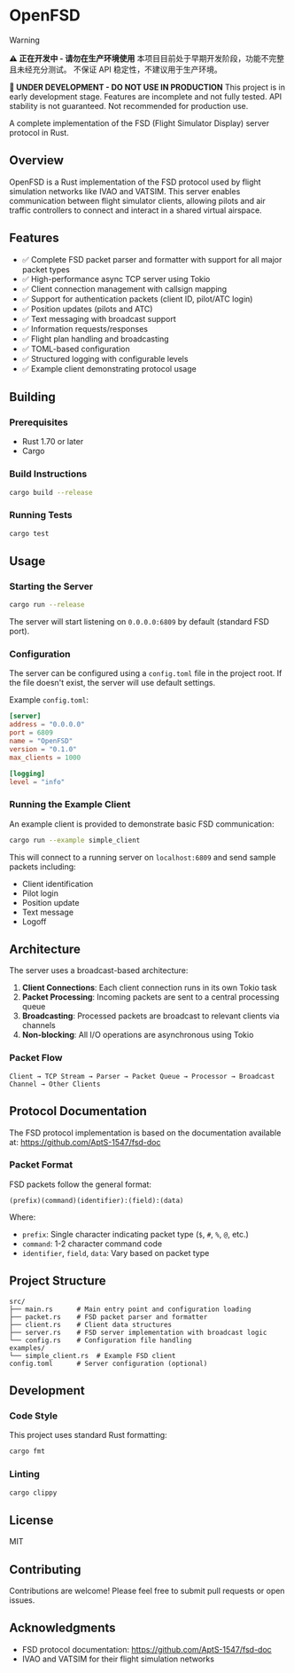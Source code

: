 # OpenFSD

> [!WARNING]
> **⚠️ 正在开发中 - 请勿在生产环境使用**
> 本项目目前处于早期开发阶段，功能不完整且未经充分测试。
> 不保证 API 稳定性，不建议用于生产环境。
>
> **🚧 UNDER DEVELOPMENT - DO NOT USE IN PRODUCTION**
> This project is in early development stage. Features are incomplete and not fully tested.
> API stability is not guaranteed. Not recommended for production use.

A complete implementation of the FSD (Flight Simulator Display) server protocol in Rust.

## Overview

OpenFSD is a Rust implementation of the FSD protocol used by flight simulation networks like IVAO and VATSIM. This server enables communication between flight simulator clients, allowing pilots and air traffic controllers to connect and interact in a shared virtual airspace.

## Features

- ✅ Complete FSD packet parser and formatter with support for all major packet types
- ✅ High-performance async TCP server using Tokio
- ✅ Client connection management with callsign mapping
- ✅ Support for authentication packets (client ID, pilot/ATC login)
- ✅ Position updates (pilots and ATC)
- ✅ Text messaging with broadcast support
- ✅ Information requests/responses
- ✅ Flight plan handling and broadcasting
- ✅ TOML-based configuration
- ✅ Structured logging with configurable levels
- ✅ Example client demonstrating protocol usage

## Building

### Prerequisites

- Rust 1.70 or later
- Cargo

### Build Instructions

```bash
cargo build --release
```

### Running Tests

```bash
cargo test
```

## Usage

### Starting the Server

```bash
cargo run --release
```

The server will start listening on `0.0.0.0:6809` by default (standard FSD port).

### Configuration

The server can be configured using a `config.toml` file in the project root. If the file doesn't exist, the server will use default settings.

Example `config.toml`:

```toml
[server]
address = "0.0.0.0"
port = 6809
name = "OpenFSD"
version = "0.1.0"
max_clients = 1000

[logging]
level = "info"
```

### Running the Example Client

An example client is provided to demonstrate basic FSD communication:

```bash
cargo run --example simple_client
```

This will connect to a running server on `localhost:6809` and send sample packets including:
- Client identification
- Pilot login
- Position update
- Text message
- Logoff

## Architecture

The server uses a broadcast-based architecture:

1. **Client Connections**: Each client connection runs in its own Tokio task
2. **Packet Processing**: Incoming packets are sent to a central processing queue
3. **Broadcasting**: Processed packets are broadcast to relevant clients via channels
4. **Non-blocking**: All I/O operations are asynchronous using Tokio

### Packet Flow

```
Client → TCP Stream → Parser → Packet Queue → Processor → Broadcast Channel → Other Clients
```

## Protocol Documentation

The FSD protocol implementation is based on the documentation available at:
https://github.com/AptS-1547/fsd-doc

### Packet Format

FSD packets follow the general format:
```
(prefix)(command)(identifier):(field):(data)
```

Where:
- `prefix`: Single character indicating packet type (`$`, `#`, `%`, `@`, etc.)
- `command`: 1-2 character command code
- `identifier`, `field`, `data`: Vary based on packet type

## Project Structure

```
src/
├── main.rs      # Main entry point and configuration loading
├── packet.rs    # FSD packet parser and formatter
├── client.rs    # Client data structures
├── server.rs    # FSD server implementation with broadcast logic
└── config.rs    # Configuration file handling
examples/
└── simple_client.rs  # Example FSD client
config.toml      # Server configuration (optional)
```

## Development

### Code Style

This project uses standard Rust formatting:

```bash
cargo fmt
```

### Linting

```bash
cargo clippy
```

## License

MIT

## Contributing

Contributions are welcome! Please feel free to submit pull requests or open issues.

## Acknowledgments

- FSD protocol documentation: https://github.com/AptS-1547/fsd-doc
- IVAO and VATSIM for their flight simulation networks
